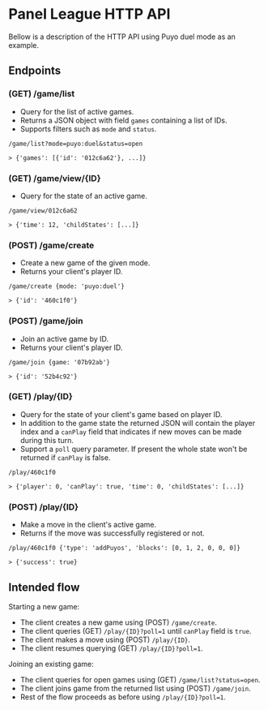 # Panel League HTTP API

Bellow is a description of the HTTP API using Puyo duel mode as an example.

## Endpoints
### (GET) /game/list
  - Query for the list of active games.
  - Returns a JSON object with field `games` containing a list of IDs.
  - Supports filters such as `mode` and `status`.

`/game/list?mode=puyo:duel&status=open`

`> {'games': [{'id': '012c6a62'}, ...]}`

### (GET) /game/view/{ID}
 - Query for the state of an active game.

`/game/view/012c6a62`

`> {'time': 12, 'childStates': [...]}`

### (POST) /game/create
 - Create a new game of the given mode.
 - Returns your client's player ID.

`/game/create {mode: 'puyo:duel'}`

`> {'id': '460c1f0'}`

### (POST) /game/join
 - Join an active game by ID.
 - Returns your client's player ID.

`/game/join {game: '07b92ab'}`

`> {'id': '52b4c92'}`

### (GET) /play/{ID}
 - Query for the state of your client's game based on player ID.
 - In addition to the game state the returned JSON will contain the player index and a `canPlay` field that indicates if new moves can be made during this turn.
 - Support a `poll` query parameter. If present the whole state won't be returned if `canPlay` is false.

`/play/460c1f0`

`> {'player': 0, 'canPlay': true, 'time': 0, 'childStates': [...]}`

### (POST) /play/{ID}
 - Make a move in the client's active game.
 - Returns if the move was successfully registered or not.

`/play/460c1f0 {'type': 'addPuyos', 'blocks': [0, 1, 2, 0, 0, 0]}`

`> {'success': true}`

## Intended flow
Starting a new game:
 - The client creates a new game using (POST) `/game/create`.
 - The client queries (GET) `/play/{ID}?poll=1` until `canPlay` field is `true`.
 - The client makes a move using (POST) `/play/{ID}`.
 - The client resumes querying (GET) `/play/{ID}?poll=1`.

 Joining an existing game:
- The client queries for open games using (GET) `/game/list?status=open`.
- The client joins game from the returned list using (POST) `/game/join`.
- Rest of the flow proceeds as before using `/play/{ID}?poll=1`.
